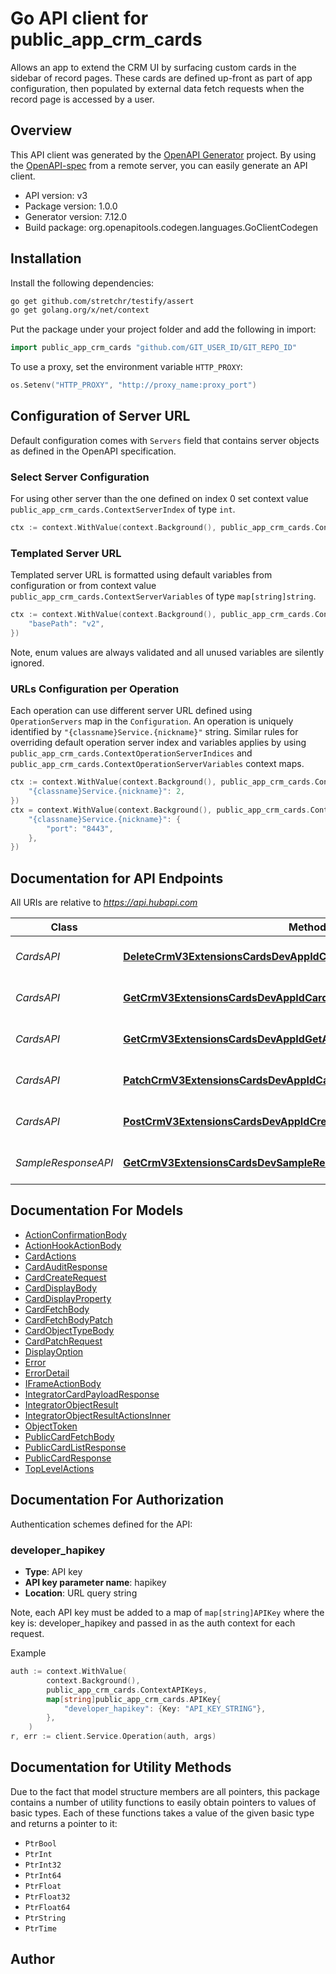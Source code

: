 # Go API client for public_app_crm_cards

Allows an app to extend the CRM UI by surfacing custom cards in the sidebar of record pages. These cards are defined up-front as part of app configuration, then populated by external data fetch requests when the record page is accessed by a user.

## Overview
This API client was generated by the [OpenAPI Generator](https://openapi-generator.tech) project.  By using the [OpenAPI-spec](https://www.openapis.org/) from a remote server, you can easily generate an API client.

- API version: v3
- Package version: 1.0.0
- Generator version: 7.12.0
- Build package: org.openapitools.codegen.languages.GoClientCodegen

## Installation

Install the following dependencies:

```sh
go get github.com/stretchr/testify/assert
go get golang.org/x/net/context
```

Put the package under your project folder and add the following in import:

```go
import public_app_crm_cards "github.com/GIT_USER_ID/GIT_REPO_ID"
```

To use a proxy, set the environment variable `HTTP_PROXY`:

```go
os.Setenv("HTTP_PROXY", "http://proxy_name:proxy_port")
```

## Configuration of Server URL

Default configuration comes with `Servers` field that contains server objects as defined in the OpenAPI specification.

### Select Server Configuration

For using other server than the one defined on index 0 set context value `public_app_crm_cards.ContextServerIndex` of type `int`.

```go
ctx := context.WithValue(context.Background(), public_app_crm_cards.ContextServerIndex, 1)
```

### Templated Server URL

Templated server URL is formatted using default variables from configuration or from context value `public_app_crm_cards.ContextServerVariables` of type `map[string]string`.

```go
ctx := context.WithValue(context.Background(), public_app_crm_cards.ContextServerVariables, map[string]string{
	"basePath": "v2",
})
```

Note, enum values are always validated and all unused variables are silently ignored.

### URLs Configuration per Operation

Each operation can use different server URL defined using `OperationServers` map in the `Configuration`.
An operation is uniquely identified by `"{classname}Service.{nickname}"` string.
Similar rules for overriding default operation server index and variables applies by using `public_app_crm_cards.ContextOperationServerIndices` and `public_app_crm_cards.ContextOperationServerVariables` context maps.

```go
ctx := context.WithValue(context.Background(), public_app_crm_cards.ContextOperationServerIndices, map[string]int{
	"{classname}Service.{nickname}": 2,
})
ctx = context.WithValue(context.Background(), public_app_crm_cards.ContextOperationServerVariables, map[string]map[string]string{
	"{classname}Service.{nickname}": {
		"port": "8443",
	},
})
```

## Documentation for API Endpoints

All URIs are relative to *https://api.hubapi.com*

Class | Method | HTTP request | Description
------------ | ------------- | ------------- | -------------
*CardsAPI* | [**DeleteCrmV3ExtensionsCardsDevAppIdCardIdArchive**](docs/CardsAPI.md#deletecrmv3extensionscardsdevappidcardidarchive) | **Delete** /crm/v3/extensions/cards-dev/{appId}/{cardId} | Delete a card
*CardsAPI* | [**GetCrmV3ExtensionsCardsDevAppIdCardIdGetById**](docs/CardsAPI.md#getcrmv3extensionscardsdevappidcardidgetbyid) | **Get** /crm/v3/extensions/cards-dev/{appId}/{cardId} | Get a card.
*CardsAPI* | [**GetCrmV3ExtensionsCardsDevAppIdGetAll**](docs/CardsAPI.md#getcrmv3extensionscardsdevappidgetall) | **Get** /crm/v3/extensions/cards-dev/{appId} | Get all cards
*CardsAPI* | [**PatchCrmV3ExtensionsCardsDevAppIdCardIdUpdate**](docs/CardsAPI.md#patchcrmv3extensionscardsdevappidcardidupdate) | **Patch** /crm/v3/extensions/cards-dev/{appId}/{cardId} | Update a card
*CardsAPI* | [**PostCrmV3ExtensionsCardsDevAppIdCreate**](docs/CardsAPI.md#postcrmv3extensionscardsdevappidcreate) | **Post** /crm/v3/extensions/cards-dev/{appId} | Create a new card
*SampleResponseAPI* | [**GetCrmV3ExtensionsCardsDevSampleResponseGetCardsSampleResponse**](docs/SampleResponseAPI.md#getcrmv3extensionscardsdevsampleresponsegetcardssampleresponse) | **Get** /crm/v3/extensions/cards-dev/sample-response | Get sample card detail response


## Documentation For Models

 - [ActionConfirmationBody](docs/ActionConfirmationBody.md)
 - [ActionHookActionBody](docs/ActionHookActionBody.md)
 - [CardActions](docs/CardActions.md)
 - [CardAuditResponse](docs/CardAuditResponse.md)
 - [CardCreateRequest](docs/CardCreateRequest.md)
 - [CardDisplayBody](docs/CardDisplayBody.md)
 - [CardDisplayProperty](docs/CardDisplayProperty.md)
 - [CardFetchBody](docs/CardFetchBody.md)
 - [CardFetchBodyPatch](docs/CardFetchBodyPatch.md)
 - [CardObjectTypeBody](docs/CardObjectTypeBody.md)
 - [CardPatchRequest](docs/CardPatchRequest.md)
 - [DisplayOption](docs/DisplayOption.md)
 - [Error](docs/Error.md)
 - [ErrorDetail](docs/ErrorDetail.md)
 - [IFrameActionBody](docs/IFrameActionBody.md)
 - [IntegratorCardPayloadResponse](docs/IntegratorCardPayloadResponse.md)
 - [IntegratorObjectResult](docs/IntegratorObjectResult.md)
 - [IntegratorObjectResultActionsInner](docs/IntegratorObjectResultActionsInner.md)
 - [ObjectToken](docs/ObjectToken.md)
 - [PublicCardFetchBody](docs/PublicCardFetchBody.md)
 - [PublicCardListResponse](docs/PublicCardListResponse.md)
 - [PublicCardResponse](docs/PublicCardResponse.md)
 - [TopLevelActions](docs/TopLevelActions.md)


## Documentation For Authorization


Authentication schemes defined for the API:
### developer_hapikey

- **Type**: API key
- **API key parameter name**: hapikey
- **Location**: URL query string

Note, each API key must be added to a map of `map[string]APIKey` where the key is: developer_hapikey and passed in as the auth context for each request.

Example

```go
auth := context.WithValue(
		context.Background(),
		public_app_crm_cards.ContextAPIKeys,
		map[string]public_app_crm_cards.APIKey{
			"developer_hapikey": {Key: "API_KEY_STRING"},
		},
	)
r, err := client.Service.Operation(auth, args)
```


## Documentation for Utility Methods

Due to the fact that model structure members are all pointers, this package contains
a number of utility functions to easily obtain pointers to values of basic types.
Each of these functions takes a value of the given basic type and returns a pointer to it:

* `PtrBool`
* `PtrInt`
* `PtrInt32`
* `PtrInt64`
* `PtrFloat`
* `PtrFloat32`
* `PtrFloat64`
* `PtrString`
* `PtrTime`

## Author



